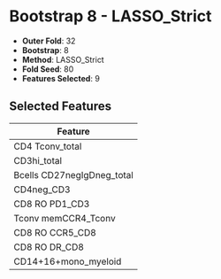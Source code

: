 # Bootstrap 8 - LASSO_Strict

- **Outer Fold**: 32
- **Bootstrap**: 8
- **Method**: LASSO_Strict
- **Fold Seed**: 80
- **Features Selected**: 9

## Selected Features

| Feature |
|---------|
| CD4 Tconv_total |
| CD3hi_total |
| Bcells CD27negIgDneg_total |
| CD4neg_CD3 |
| CD8 RO PD1_CD3 |
| Tconv memCCR4_Tconv |
| CD8 RO CCR5_CD8 |
| CD8 RO DR_CD8 |
| CD14+16+mono_myeloid |
